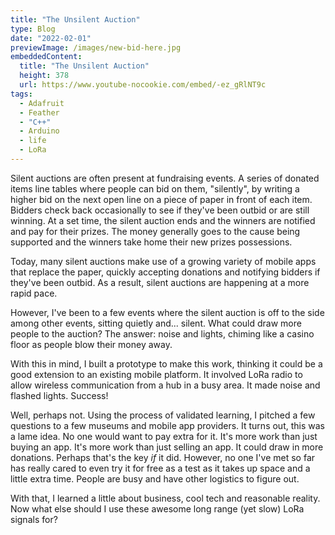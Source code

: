 ```yaml
---
title: "The Unsilent Auction"
type: Blog
date: "2022-02-01"
previewImage: /images/new-bid-here.jpg
embeddedContent:
  title: "The Unsilent Auction"
  height: 378
  url: https://www.youtube-nocookie.com/embed/-ez_gRlNT9c
tags:
  - Adafruit
  - Feather
  - "C++"
  - Arduino
  - life
  - LoRa
---
```


Silent auctions are often present at fundraising events. A series of donated items line tables where people can bid on them, "silently", by writing a higher bid on the next open line on a piece of paper in front of each item. Bidders check back occasionally to see if they've been outbid or are still winning. At a set time, the silent auction ends and the winners are notified and pay for their prizes. The money generally goes to the cause being supported and the winners take home their new prizes possessions.

Today, many silent auctions make use of a growing variety of mobile apps that replace the paper, quickly accepting donations and notifying bidders if they've been outbid. As a result, silent auctions are happening at a more rapid pace.

However, I've been to a few events where the silent auction is off to the side among other events, sitting quietly and... silent. What could draw more people to the auction? The answer: noise and lights, chiming like a casino floor as people blow their money away.

With this in mind, I built a prototype to make this work, thinking it could be a good extension to an existing mobile platform. It involved LoRa radio to allow wireless communication from a hub in a busy area. It made noise and flashed lights. Success!

Well, perhaps not. Using the process of validated learning, I pitched a few questions to a few museums and mobile app providers. It turns out, this was a lame idea. No one would want to pay extra for it. It's more work than just buying an app. It's more work than just selling an app. It could draw in more donations. Perhaps that's the key _if_ it did. However, no one I've met so far has really cared to even try it for free as a test as it takes up space and a little extra time. People are busy and have other logistics to figure out.

With that, I learned a little about business, cool tech and reasonable reality. Now what else should I use these awesome long range (yet slow) LoRa signals for?
